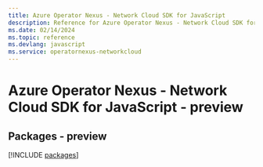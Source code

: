 ```yaml
---
title: Azure Operator Nexus - Network Cloud SDK for JavaScript
description: Reference for Azure Operator Nexus - Network Cloud SDK for JavaScript
ms.date: 02/14/2024
ms.topic: reference
ms.devlang: javascript
ms.service: operatornexus-networkcloud
---
```

# Azure Operator Nexus - Network Cloud SDK for JavaScript - preview
## Packages - preview
[!INCLUDE [packages](operator-nexus---network-cloud-index.md)]
